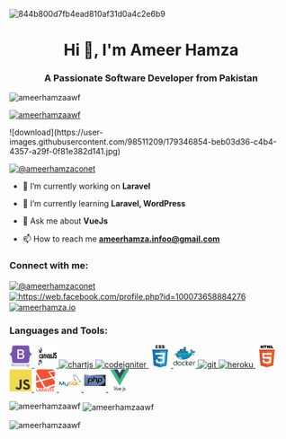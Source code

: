 ![844b800d7fb4ead810af31d0a4c2e6b9](https://user-images.githubusercontent.com/98511209/179347304-e26eeded-3c53-49c0-80b4-196554af9232.jpg)
<h1 align="center">Hi 👋, I'm Ameer Hamza</h1>
<h3 align="center">A Passionate Software Developer from Pakistan</h3>
<img align="right" width="400" src="https://dribbble.com/shots/14437038-Breathe-please-breathe/attachments/6117810?mode=media" alt="">

<p align="left"> <img src="https://komarev.com/ghpvc/?username=ameerhamzaawf&label=Profile%20views&color=0e75b6&style=flat" alt="ameerhamzaawf" /> </p>

<p align="left"> <a href="https://github.com/ryo-ma/github-profile-trophy"><img src="https://github-profile-trophy.vercel.app/?username=ameerhamzaawf" alt="ameerhamzaawf" /></a> </p>![download](https://user-images.githubusercontent.com/98511209/179346854-beb03d36-c4b4-4357-a29f-0f81e382d141.jpg)


<p align="left"> <a href="https://twitter.com/@ameerhamzaconet" target="blank"><img src="https://img.shields.io/twitter/follow/@ameerhamzaconet?logo=twitter&style=for-the-badge" alt="@ameerhamzaconet" /></a> </p>

- 🔭 I’m currently working on **Laravel**

- 🌱 I’m currently learning **Laravel, WordPress**

- 💬 Ask me about **VueJs**

- 📫 How to reach me **ameerhamza.infoo@gmail.com**

<h3 align="left">Connect with me:</h3>
<p align="left">
<a href="https://twitter.com/@ameerhamzaconet" target="blank"><img align="center" src="https://raw.githubusercontent.com/rahuldkjain/github-profile-readme-generator/master/src/images/icons/Social/twitter.svg" alt="@ameerhamzaconet" height="30" width="40" /></a>
<a href="https://fb.com/https://web.facebook.com/profile.php?id=100073658884276" target="blank"><img align="center" src="https://raw.githubusercontent.com/rahuldkjain/github-profile-readme-generator/master/src/images/icons/Social/facebook.svg" alt="https://web.facebook.com/profile.php?id=100073658884276" height="30" width="40" /></a>
<a href="https://instagram.com/ameerhamza.io" target="blank"><img align="center" src="https://raw.githubusercontent.com/rahuldkjain/github-profile-readme-generator/master/src/images/icons/Social/instagram.svg" alt="ameerhamza.io" height="30" width="40" /></a>
</p>

<h3 align="left">Languages and Tools:</h3>
<p align="left"> <a href="https://getbootstrap.com" target="_blank" rel="noreferrer"> <img src="https://raw.githubusercontent.com/devicons/devicon/master/icons/bootstrap/bootstrap-plain-wordmark.svg" alt="bootstrap" width="40" height="40"/> </a> <a href="https://canvasjs.com" target="_blank" rel="noreferrer"> <img src="https://raw.githubusercontent.com/Hardik0307/Hardik0307/master/assets/canvasjs-charts.svg" alt="canvasjs" width="40" height="40"/> </a> <a href="https://www.chartjs.org" target="_blank" rel="noreferrer"> <img src="https://www.chartjs.org/media/logo-title.svg" alt="chartjs" width="40" height="40"/> </a> <a href="https://codeigniter.com" target="_blank" rel="noreferrer"> <img src="https://cdn.worldvectorlogo.com/logos/codeigniter.svg" alt="codeigniter" width="40" height="40"/> </a> <a href="https://www.w3schools.com/css/" target="_blank" rel="noreferrer"> <img src="https://raw.githubusercontent.com/devicons/devicon/master/icons/css3/css3-original-wordmark.svg" alt="css3" width="40" height="40"/> </a> <a href="https://www.docker.com/" target="_blank" rel="noreferrer"> <img src="https://raw.githubusercontent.com/devicons/devicon/master/icons/docker/docker-original-wordmark.svg" alt="docker" width="40" height="40"/> </a> <a href="https://git-scm.com/" target="_blank" rel="noreferrer"> <img src="https://www.vectorlogo.zone/logos/git-scm/git-scm-icon.svg" alt="git" width="40" height="40"/> </a> <a href="https://heroku.com" target="_blank" rel="noreferrer"> <img src="https://www.vectorlogo.zone/logos/heroku/heroku-icon.svg" alt="heroku" width="40" height="40"/> </a> <a href="https://www.w3.org/html/" target="_blank" rel="noreferrer"> <img src="https://raw.githubusercontent.com/devicons/devicon/master/icons/html5/html5-original-wordmark.svg" alt="html5" width="40" height="40"/> </a> <a href="https://developer.mozilla.org/en-US/docs/Web/JavaScript" target="_blank" rel="noreferrer"> <img src="https://raw.githubusercontent.com/devicons/devicon/master/icons/javascript/javascript-original.svg" alt="javascript" width="40" height="40"/> </a> <a href="https://laravel.com/" target="_blank" rel="noreferrer"> <img src="https://raw.githubusercontent.com/devicons/devicon/master/icons/laravel/laravel-plain-wordmark.svg" alt="laravel" width="40" height="40"/> </a> <a href="https://www.mysql.com/" target="_blank" rel="noreferrer"> <img src="https://raw.githubusercontent.com/devicons/devicon/master/icons/mysql/mysql-original-wordmark.svg" alt="mysql" width="40" height="40"/> </a> <a href="https://www.php.net" target="_blank" rel="noreferrer"> <img src="https://raw.githubusercontent.com/devicons/devicon/master/icons/php/php-original.svg" alt="php" width="40" height="40"/> </a> <a href="https://vuejs.org/" target="_blank" rel="noreferrer"> <img src="https://raw.githubusercontent.com/devicons/devicon/master/icons/vuejs/vuejs-original-wordmark.svg" alt="vuejs" width="40" height="40"/> </a> </p>

<p><img align="left" src="https://github-readme-stats.vercel.app/api/top-langs?username=ameerhamzaawf&show_icons=true&locale=en&layout=compact" alt="ameerhamzaawf" /></p>

<p>&nbsp;<img align="center" src="https://github-readme-stats.vercel.app/api?username=ameerhamzaawf&show_icons=true&locale=en" alt="ameerhamzaawf" /></p>

<p><img align="center" src="https://github-readme-streak-stats.herokuapp.com/?user=ameerhamzaawf&" alt="ameerhamzaawf" /></p>
